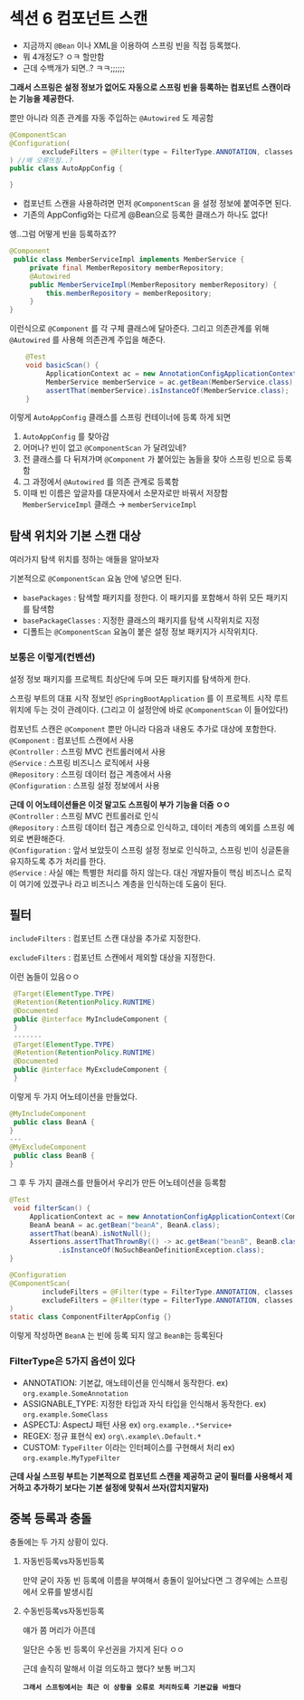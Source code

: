 # 섹션 6 컴포넌트 스캔

- 지금까지 `@Bean` 이나 XML을 이용하여 스프링 빈을 직접 등록했다.
- 뭐 4개정도?  ㅇㅋ 할만함
- 근데 수백개가 되면..? ㅋㅋ;;;;;;

**그래서 스프링은 설정 정보가 없어도 자동으로 스프링 빈을 등록하는 컴포넌트 스캔이라는 기능을 제공한다.**

뿐만 아니라 의존 관계를 자동 주입하는 `@Autowired` 도 제공함

```java
@ComponentScan
@Configuration(
        excludeFilters = @Filter(type = FilterType.ANNOTATION, classes = Configuration.class)
) //왜 오류뜨징..?
public class AutoAppConfig {

}
```

- 컴포넌트 스캔을 사용하려면 먼저 `@ComponentScan` 을 설정 정보에 붙여주면 된다.
- 기존의 AppConfig와는 다르게 @Bean으로 등록한 클래스가 하나도 없다!

엥..그럼 어떻게 빈을 등록하죠??

```java
@Component
 public class MemberServiceImpl implements MemberService {
     private final MemberRepository memberRepository;
     @Autowired
     public MemberServiceImpl(MemberRepository memberRepository) {
         this.memberRepository = memberRepository;
     }
}
```

이런식으로 `@Component` 를 각 구체 클래스에 달아준다.
그리고 의존관계를 위해 `@Autowired` 를 사용해 의존관계 주입을 해준다.

```java
    @Test
    void basicScan() {
         ApplicationContext ac = new AnnotationConfigApplicationContext(AutoAppConfig.class);
         MemberService memberService = ac.getBean(MemberService.class);
         assertThat(memberService).isInstanceOf(MemberService.class);
    }
```

이렇게 `AutoAppConfig` 클래스를 스프링 컨테이너에 등록 하게 되면

1. `AutoAppConfig` 를 찾아감
2. 어머나? 빈이 없고 `@ComponentScan` 가 달려있네?
3. 전 클래스를 다 뒤져가며 `@Component` 가 붙어있는 놈들을 찾아 스프링 빈으로 등록함
4. 그 과정에서 `@Autowired` 를 의존 관계로 등록함
5. 이때 빈 이름은 앞글자를 대문자에서 소문자로만 바꿔서 저장함
`MemberServiceImpl` 클래스 → `memberServiceImpl`

## **탐색 위치와 기본 스캔 대상**

여러가지 탐색 위치를 정하는 애들을 알아보자

기본적으로 `@ComponentScan` 요놈 안에 넣으면 된다.

- `basePackages` : 탐색할 패키지를 정한다. 이 패키지를 포함해서 하위 모든 패키지를 탐색함
- `basePackageClasses` : 지정한 클래스의 패키지를 탐색 시작위치로 지정
- 디폴트는 `@ComponentScan` 요놈이 붙은 설정 정보 패키지가 시작위치다.

### 보통은 이렇게(컨벤션)

설정 정보 패키지를 프로젝트 최상단에 두며 모든 패키지를 탐색하게 한다.

스프링 부트의 대표 시작 정보인 `@SpringBootApplication` 를 이 프로젝트 시작 루트 위치에 두는 것이 관례이다. (그리고 이 설정안에 바로 `@ComponentScan` 이 들어있다!)

컴포넌트 스캔은 `@Component` 뿐만 아니라 다음과 내용도 추가로 대상에 포함한다.
`@Component` : 컴포넌트 스캔에서 사용  
`@Controller` : 스프링 MVC 컨트롤러에서 사용  
`@Service` : 스프링 비즈니스 로직에서 사용  
`@Repository` : 스프링 데이터 접근 계층에서 사용  
`@Configuration` : 스프링 설정 정보에서 사용  

**근데 이 어노테이션들은 이것 말고도 스프링이 부가 기능을 더줌 ㅇㅇ**  
`@Controller` : 스프링 MVC 컨트롤러로 인식   
`@Repository` : 스프링 데이터 접근 계층으로 인식하고, 데이터 계층의 예외를 스프링 예외로 변환해준다.   
`@Configuration` : 앞서 보았듯이 스프링 설정 정보로 인식하고, 스프링 빈이 싱글톤을 유지하도록 추가 처리를 한다.   
`@Service` : 사실  얘는 특별한 처리를 하지 않는다. 대신 개발자들이 핵심 비즈니스 로직이 여기에 있겠구나 라고 비즈니스 계층을 인식하는데 도움이 된다.   

## 필터

`includeFilters` : 컴포넌트 스캔 대상을 추가로 지정한다. 

`excludeFilters` : 컴포넌트 스캔에서 제외할 대상을 지정한다.

이런 놈들이 있음ㅇㅇ

```java
 @Target(ElementType.TYPE)
 @Retention(RetentionPolicy.RUNTIME)
 @Documented
 public @interface MyIncludeComponent {
 }
 -------
 @Target(ElementType.TYPE)
 @Retention(RetentionPolicy.RUNTIME)
 @Documented
 public @interface MyExcludeComponent {
 }
```

이렇게 두 가지 어노테이션을 만들었다.

```java
@MyIncludeComponent
 public class BeanA {
}
--- 
@MyExcludeComponent
 public class BeanB {
}
```

그 후 두 가지 클래스를 만들어서 우리가 만든 어노테이션을 등록함

```java
@Test
 void filterScan() {
     ApplicationContext ac = new AnnotationConfigApplicationContext(ComponentFilterAppConfig.class);
     BeanA beanA = ac.getBean("beanA", BeanA.class);
     assertThat(beanA).isNotNull();
     Assertions.assertThatThrownBy(() -> ac.getBean("beanB", BeanB.class))
            .isInstanceOf(NoSuchBeanDefinitionException.class);
}

@Configuration
@ComponentScan(
		includeFilters = @Filter(type = FilterType.ANNOTATION, classes = MyIncludeComponent.class),
		excludeFilters = @Filter(type = FilterType.ANNOTATION, classes = MyExcludeComponent.class)
)
static class ComponentFilterAppConfig {}
```

이렇게 작성하면 `BeanA` 는 빈에 등록 되지 않고 `BeanB`는 등록된다

### FilterType은 5가지 옵션이 있다

- ANNOTATION: 기본값, 애노테이션을 인식해서 동작한다.
ex) `org.example.SomeAnnotation`
- ASSIGNABLE_TYPE: 지정한 타입과 자식 타입을 인식해서 동작한다.
ex) `org.example.SomeClass`
- ASPECTJ: AspectJ 패턴 사용
ex) `org.example..*Service+`
- REGEX: 정규 표현식
ex) `org\.example\.Default.*`
- CUSTOM: `TypeFilter` 이라는 인터페이스를 구현해서 처리
ex) `org.example.MyTypeFilter`

**근데 사실 스프링 부트는 기본적으로 컴포넌트 스캔을 제공하고 굳이 필터를 사용해서 제거하고 추가하기 보다는 기본 설정에 맞춰서 쓰자(깝치지말자)**

## **중복 등록과 충돌**

충돌에는 두 가지 상황이 있다.

1. 자동빈등록vs자동빈등록 
    
    만약 굳이 자동 빈 등록에 이름을 부여해서 충돌이 일어났다면 그 경우에는 스프링에서 오류를 발생시킴
    
2. 수동빈등록vs자동빈등록
    
    얘가 쫌 머리가 아픈데
    
    일단은 수동 빈 등록이 우선권을 가지게 된다 ㅇㅇ
    
    근데 솔직히 말해서 이걸 의도하고 했다? 보통 버그지
    
    **`그래서 스프링에서는 최근 이 상황을 오류로 처리하도록 기본값을 바꿨다`**
